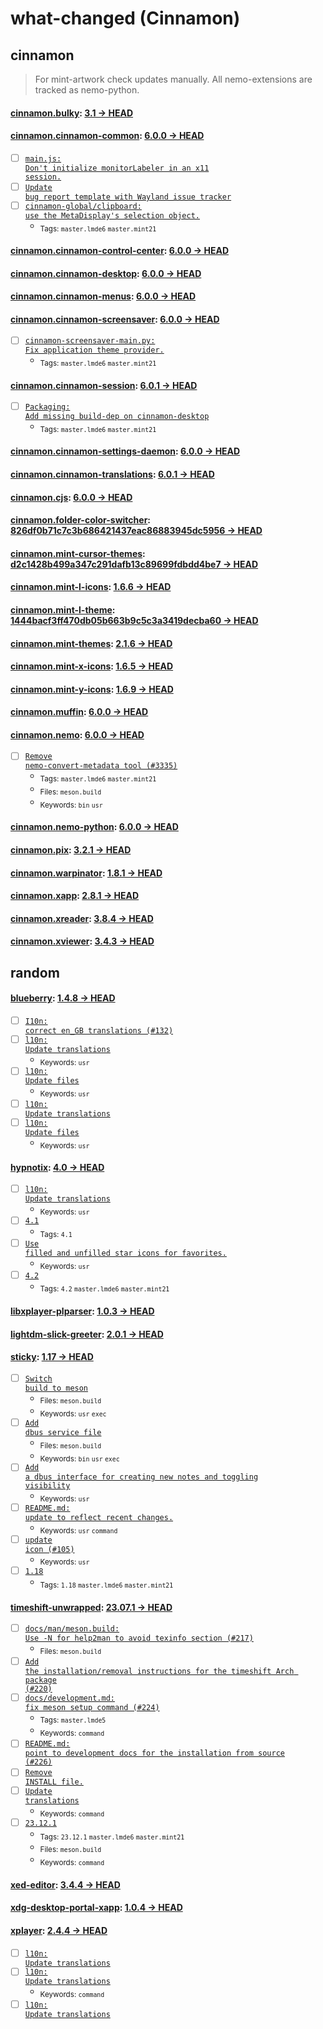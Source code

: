# what-changed (Cinnamon)
## cinnamon
> For mint-artwork check updates manually. All nemo-extensions are tracked as nemo-python.

#### [cinnamon.bulky](https://github.com/linuxmint/bulky): [3.1 → HEAD](https://github.com/linuxmint/bulky/compare/3.1...HEAD)


#### [cinnamon.cinnamon-common](https://github.com/linuxmint/cinnamon): [6.0.0 → HEAD](https://github.com/linuxmint/cinnamon/compare/6.0.0...HEAD)

- [ ] [<code>main.js: Don't initialize monitorLabeler in an x11 session.</code>](https://github.com/linuxmint/cinnamon/commit/f83fe2b4e3aa2545f06b1bd480bcff163001a35d)
- [ ] [<code>Update bug report template with Wayland issue tracker</code>](https://github.com/linuxmint/cinnamon/commit/b7f7ef9e33cce5385a686fc232b2b6e07435dba6)
- [ ] [<code>cinnamon-global/clipboard: use the MetaDisplay's selection object.</code>](https://github.com/linuxmint/cinnamon/commit/ba15e7eea3670d5053452b6630385d65c6e3217d)
  - <sub>Tags: <code>master.lmde6</code> <code>master.mint21</code></sub>

#### [cinnamon.cinnamon-control-center](https://github.com/linuxmint/cinnamon-control-center): [6.0.0 → HEAD](https://github.com/linuxmint/cinnamon-control-center/compare/6.0.0...HEAD)


#### [cinnamon.cinnamon-desktop](https://github.com/linuxmint/cinnamon-desktop): [6.0.0 → HEAD](https://github.com/linuxmint/cinnamon-desktop/compare/6.0.0...HEAD)


#### [cinnamon.cinnamon-menus](https://github.com/linuxmint/cinnamon-menus): [6.0.0 → HEAD](https://github.com/linuxmint/cinnamon-menus/compare/6.0.0...HEAD)


#### [cinnamon.cinnamon-screensaver](https://github.com/linuxmint/cinnamon-screensaver): [6.0.0 → HEAD](https://github.com/linuxmint/cinnamon-screensaver/compare/6.0.0...HEAD)

- [ ] [<code>cinnamon-screensaver-main.py: Fix application theme provider.</code>](https://github.com/linuxmint/cinnamon-screensaver/commit/37ab8ed18f35591f2bd99043f12c06d98b4527db)
  - <sub>Tags: <code>master.lmde6</code> <code>master.mint21</code></sub>

#### [cinnamon.cinnamon-session](https://github.com/linuxmint/cinnamon-session): [6.0.1 → HEAD](https://github.com/linuxmint/cinnamon-session/compare/6.0.1...HEAD)

- [ ] [<code>Packaging: Add missing build-dep on cinnamon-desktop</code>](https://github.com/linuxmint/cinnamon-session/commit/38c8fd0674e67d48d0fad47515be02b5a7604979)
  - <sub>Tags: <code>master.lmde6</code> <code>master.mint21</code></sub>

#### [cinnamon.cinnamon-settings-daemon](https://github.com/linuxmint/cinnamon-settings-daemon): [6.0.0 → HEAD](https://github.com/linuxmint/cinnamon-settings-daemon/compare/6.0.0...HEAD)


#### [cinnamon.cinnamon-translations](https://github.com/linuxmint/cinnamon-translations): [6.0.1 → HEAD](https://github.com/linuxmint/cinnamon-translations/compare/6.0.1...HEAD)


#### [cinnamon.cjs](https://github.com/linuxmint/cjs): [6.0.0 → HEAD](https://github.com/linuxmint/cjs/compare/6.0.0...HEAD)


#### [cinnamon.folder-color-switcher](https://github.com/linuxmint/folder-color-switcher): [826df0b71c7c3b686421437eac86883945dc5956 → HEAD](https://github.com/linuxmint/folder-color-switcher/compare/826df0b71c7c3b686421437eac86883945dc5956...HEAD)


#### [cinnamon.mint-cursor-themes](https://github.com/linuxmint/mint-cursor-themes): [d2c1428b499a347c291dafb13c89699fdbdd4be7 → HEAD](https://github.com/linuxmint/mint-cursor-themes/compare/d2c1428b499a347c291dafb13c89699fdbdd4be7...HEAD)


#### [cinnamon.mint-l-icons](https://github.com/linuxmint/mint-l-icons): [1.6.6 → HEAD](https://github.com/linuxmint/mint-l-icons/compare/1.6.6...HEAD)


#### [cinnamon.mint-l-theme](https://github.com/linuxmint/mint-l-theme): [1444bacf3ff470db05b663b9c5c3a3419decba60 → HEAD](https://github.com/linuxmint/mint-l-theme/compare/1444bacf3ff470db05b663b9c5c3a3419decba60...HEAD)


#### [cinnamon.mint-themes](https://github.com/linuxmint/mint-themes): [2.1.6 → HEAD](https://github.com/linuxmint/mint-themes/compare/2.1.6...HEAD)


#### [cinnamon.mint-x-icons](https://github.com/linuxmint/mint-x-icons): [1.6.5 → HEAD](https://github.com/linuxmint/mint-x-icons/compare/1.6.5...HEAD)


#### [cinnamon.mint-y-icons](https://github.com/linuxmint/mint-y-icons): [1.6.9 → HEAD](https://github.com/linuxmint/mint-y-icons/compare/1.6.9...HEAD)


#### [cinnamon.muffin](https://github.com/linuxmint/muffin): [6.0.0 → HEAD](https://github.com/linuxmint/muffin/compare/6.0.0...HEAD)


#### [cinnamon.nemo](https://github.com/linuxmint/nemo): [6.0.0 → HEAD](https://github.com/linuxmint/nemo/compare/6.0.0...HEAD)

- [ ] [<code>Remove nemo-convert-metadata tool (#3335)</code>](https://github.com/linuxmint/nemo/commit/10181e961fb0cdb8dc701bccff0be0acdbc8accf)
  - <sub>Tags: <code>master.lmde6</code> <code>master.mint21</code></sub>
  - <sub>Files: <code>meson.build</code></sub>
  - <sub>Keywords: <code>bin</code> <code>usr</code></sub>

#### [cinnamon.nemo-python](https://github.com/linuxmint/nemo-extensions): [6.0.0 → HEAD](https://github.com/linuxmint/nemo-extensions/compare/6.0.0...HEAD)


#### [cinnamon.pix](https://github.com/linuxmint/pix): [3.2.1 → HEAD](https://github.com/linuxmint/pix/compare/3.2.1...HEAD)


#### [cinnamon.warpinator](https://github.com/linuxmint/warpinator): [1.8.1 → HEAD](https://github.com/linuxmint/warpinator/compare/1.8.1...HEAD)


#### [cinnamon.xapp](https://github.com/linuxmint/xapp): [2.8.1 → HEAD](https://github.com/linuxmint/xapp/compare/2.8.1...HEAD)


#### [cinnamon.xreader](https://github.com/linuxmint/xreader): [3.8.4 → HEAD](https://github.com/linuxmint/xreader/compare/3.8.4...HEAD)


#### [cinnamon.xviewer](https://github.com/linuxmint/xviewer): [3.4.3 → HEAD](https://github.com/linuxmint/xviewer/compare/3.4.3...HEAD)

## random

#### [blueberry](https://github.com/linuxmint/blueberry): [1.4.8 → HEAD](https://github.com/linuxmint/blueberry/compare/1.4.8...HEAD)

- [ ] [<code>I10n: correct en_GB translations (#132)</code>](https://github.com/linuxmint/blueberry/commit/26e5e1368ddf8a37d71825055638b96d3e3bd823)
- [ ] [<code>l10n: Update translations</code>](https://github.com/linuxmint/blueberry/commit/18337ce002b94a6337b495e507166228c9c23eea)
  - <sub>Keywords: <code>usr</code></sub>
- [ ] [<code>l10n: Update files</code>](https://github.com/linuxmint/blueberry/commit/dc93fb9fb015a9dbb02560b2f7e811ca5b01ebfc)
  - <sub>Keywords: <code>usr</code></sub>
- [ ] [<code>l10n: Update translations</code>](https://github.com/linuxmint/blueberry/commit/566ca58e6e24200bf676819646a3db6e79f619ec)
- [ ] [<code>l10n: Update files</code>](https://github.com/linuxmint/blueberry/commit/ffc02fc8d78302db1d19f35a862c95b56fc25241)
  - <sub>Keywords: <code>usr</code></sub>

#### [hypnotix](https://github.com/linuxmint/hypnotix): [4.0 → HEAD](https://github.com/linuxmint/hypnotix/compare/4.0...HEAD)

- [ ] [<code>l10n: Update translations</code>](https://github.com/linuxmint/hypnotix/commit/949e5336ab68198cc4356a4dc89225dd69361113)
  - <sub>Keywords: <code>usr</code></sub>
- [ ] [<code>4.1</code>](https://github.com/linuxmint/hypnotix/commit/33fdcf214fd84da451a9fbc2e0067c7aabb170b3)
  - <sub>Tags: <code>4.1</code></sub>
- [ ] [<code>Use filled and unfilled star icons for favorites.</code>](https://github.com/linuxmint/hypnotix/commit/0e87b67caae6c121457bb72d05b5178b3f591e2e)
  - <sub>Keywords: <code>usr</code></sub>
- [ ] [<code>4.2</code>](https://github.com/linuxmint/hypnotix/commit/bf50692f4c551cd4294589aa5c28b27d6d649974)
  - <sub>Tags: <code>4.2</code> <code>master.lmde6</code> <code>master.mint21</code></sub>

#### [libxplayer-plparser](https://github.com/linuxmint/xplayer-plparser): [1.0.3 → HEAD](https://github.com/linuxmint/xplayer-plparser/compare/1.0.3...HEAD)


#### [lightdm-slick-greeter](https://github.com/linuxmint/slick-greeter): [2.0.1 → HEAD](https://github.com/linuxmint/slick-greeter/compare/2.0.1...HEAD)


#### [sticky](https://github.com/linuxmint/sticky): [1.17 → HEAD](https://github.com/linuxmint/sticky/compare/1.17...HEAD)

- [ ] [<code>Switch build to meson</code>](https://github.com/linuxmint/sticky/commit/be2265e7d6c2eee5bc4a70c4de1cc08b715a947e)
  - <sub>Files: <code>meson.build</code></sub>
  - <sub>Keywords: <code>usr</code> <code>exec</code></sub>
- [ ] [<code>Add dbus service file</code>](https://github.com/linuxmint/sticky/commit/8c20d4001107432d6a2a6c4f0338ffcc52948b82)
  - <sub>Files: <code>meson.build</code></sub>
  - <sub>Keywords: <code>bin</code> <code>usr</code> <code>exec</code></sub>
- [ ] [<code>Add a dbus interface for creating new notes and toggling visibility</code>](https://github.com/linuxmint/sticky/commit/6129693f2415e0fd3e0b0d71940905f2472435f4)
  - <sub>Keywords: <code>usr</code></sub>
- [ ] [<code>README.md: update to reflect recent changes.</code>](https://github.com/linuxmint/sticky/commit/80a6a81172b8bfc8abe61334bc7a194645d3b63c)
  - <sub>Keywords: <code>usr</code> <code>command</code></sub>
- [ ] [<code>update icon (#105)</code>](https://github.com/linuxmint/sticky/commit/2c5bf810b55f259acfa02af11f8bf3fc1c959232)
  - <sub>Keywords: <code>usr</code></sub>
- [ ] [<code>1.18</code>](https://github.com/linuxmint/sticky/commit/ffc34f0445a09e7316968f4379f120b9ebc1b2ec)
  - <sub>Tags: <code>1.18</code> <code>master.lmde6</code> <code>master.mint21</code></sub>

#### [timeshift-unwrapped](https://github.com/linuxmint/timeshift): [23.07.1 → HEAD](https://github.com/linuxmint/timeshift/compare/23.07.1...HEAD)

- [ ] [<code>docs/man/meson.build: Use -N for help2man to avoid texinfo section (#217)</code>](https://github.com/linuxmint/timeshift/commit/02697234b51e342abeef3ba61d76b1973f357efa)
  - <sub>Files: <code>meson.build</code></sub>
- [ ] [<code>Add the installation/removal instructions for the timeshift Arch package (#220)</code>](https://github.com/linuxmint/timeshift/commit/37c50084f4eb9acd081187593f20f3718e818cdb)
- [ ] [<code>docs/development.md: fix meson setup command (#224)</code>](https://github.com/linuxmint/timeshift/commit/8607c9dc8f0121c6a86759a6b626775c5b63b787)
  - <sub>Tags: <code>master.lmde5</code></sub>
  - <sub>Keywords: <code>command</code></sub>
- [ ] [<code>README.md: point to development docs for the installation from source (#226)</code>](https://github.com/linuxmint/timeshift/commit/3842e4b38ab2e197c8952f2309a8e3c983ca06b8)
- [ ] [<code>Remove INSTALL file.</code>](https://github.com/linuxmint/timeshift/commit/ef07b2c1377a77aeffd299ff076dd092954e8930)
- [ ] [<code>Update translations</code>](https://github.com/linuxmint/timeshift/commit/61e4bf69ec95240fd6bd4c37a5377c4c547efddf)
  - <sub>Keywords: <code>command</code></sub>
- [ ] [<code>23.12.1</code>](https://github.com/linuxmint/timeshift/commit/4c2bc54c22fbfd302a176bab1ee06142d3b8e482)
  - <sub>Tags: <code>23.12.1</code> <code>master.lmde6</code> <code>master.mint21</code></sub>
  - <sub>Files: <code>meson.build</code></sub>
  - <sub>Keywords: <code>command</code></sub>

#### [xed-editor](https://github.com/linuxmint/xed): [3.4.4 → HEAD](https://github.com/linuxmint/xed/compare/3.4.4...HEAD)


#### [xdg-desktop-portal-xapp](https://github.com/linuxmint/xdg-desktop-portal-xapp): [1.0.4 → HEAD](https://github.com/linuxmint/xdg-desktop-portal-xapp/compare/1.0.4...HEAD)


#### [xplayer](https://github.com/linuxmint/xplayer): [2.4.4 → HEAD](https://github.com/linuxmint/xplayer/compare/2.4.4...HEAD)

- [ ] [<code>l10n: Update translations</code>](https://github.com/linuxmint/xplayer/commit/cb4fb8552dcc49f0ff7e4a53b968a639cf7b3564)
- [ ] [<code>l10n: Update translations</code>](https://github.com/linuxmint/xplayer/commit/76c1e871ee2f62823352e4c52cc04b7cfabea61a)
  - <sub>Keywords: <code>command</code></sub>
- [ ] [<code>l10n: Update translations</code>](https://github.com/linuxmint/xplayer/commit/58ee54e0291dd181feac9ad3261d023aa789bc05)
